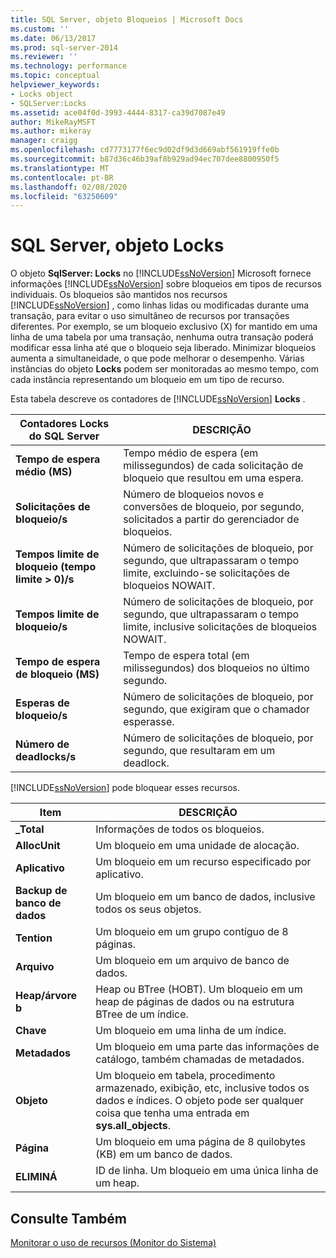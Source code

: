 ```yaml
---
title: SQL Server, objeto Bloqueios | Microsoft Docs
ms.custom: ''
ms.date: 06/13/2017
ms.prod: sql-server-2014
ms.reviewer: ''
ms.technology: performance
ms.topic: conceptual
helpviewer_keywords:
- Locks object
- SQLServer:Locks
ms.assetid: ace04f0d-3993-4444-8317-ca39d7087e49
author: MikeRayMSFT
ms.author: mikeray
manager: craigg
ms.openlocfilehash: cd7773177f6ec9d02df9d3d669abf561919ffe0b
ms.sourcegitcommit: b87d36c46b39af8b929ad94ec707dee8800950f5
ms.translationtype: MT
ms.contentlocale: pt-BR
ms.lasthandoff: 02/08/2020
ms.locfileid: "63250609"
---
```

# <a name="sql-server-locks-object"></a>SQL Server, objeto Locks
  O objeto **SqlServer: Locks** no [!INCLUDE[ssNoVersion](../../includes/ssnoversion-md.md)] Microsoft fornece informações [!INCLUDE[ssNoVersion](../../includes/ssnoversion-md.md)] sobre bloqueios em tipos de recursos individuais. Os bloqueios são mantidos nos recursos [!INCLUDE[ssNoVersion](../../includes/ssnoversion-md.md)] , como linhas lidas ou modificadas durante uma transação, para evitar o uso simultâneo de recursos por transações diferentes. Por exemplo, se um bloqueio exclusivo (X) for mantido em uma linha de uma tabela por uma transação, nenhuma outra transação poderá modificar essa linha até que o bloqueio seja liberado. Minimizar bloqueios aumenta a simultaneidade, o que pode melhorar o desempenho. Várias instâncias do objeto **Locks** podem ser monitoradas ao mesmo tempo, com cada instância representando um bloqueio em um tipo de recurso.  
  
 Esta tabela descreve os contadores de [!INCLUDE[ssNoVersion](../../includes/ssnoversion-md.md)] **Locks** .  
  
|Contadores Locks do SQL Server|DESCRIÇÃO|  
|-------------------------------|-----------------|  
|**Tempo de espera médio (MS)**|Tempo médio de espera (em milissegundos) de cada solicitação de bloqueio que resultou em uma espera.|  
|**Solicitações de bloqueio/s**|Número de bloqueios novos e conversões de bloqueio, por segundo, solicitados a partir do gerenciador de bloqueios.|  
|**Tempos limite de bloqueio (tempo limite > 0)/s**|Número de solicitações de bloqueio, por segundo, que ultrapassaram o tempo limite, excluindo-se solicitações de bloqueios NOWAIT.|  
|**Tempos limite de bloqueio/s**|Número de solicitações de bloqueio, por segundo, que ultrapassaram o tempo limite, inclusive solicitações de bloqueios NOWAIT.|  
|**Tempo de espera de bloqueio (MS)**|Tempo de espera total (em milissegundos) dos bloqueios no último segundo.|  
|**Esperas de bloqueio/s**|Número de solicitações de bloqueio, por segundo, que exigiram que o chamador esperasse.|  
|**Número de deadlocks/s**|Número de solicitações de bloqueio, por segundo, que resultaram em um deadlock.|  
  
 
  [!INCLUDE[ssNoVersion](../../includes/ssnoversion-md.md)] pode bloquear esses recursos.  
  
|Item|DESCRIÇÃO|  
|----------|-----------------|  
|**_Total**|Informações de todos os bloqueios.|  
|**AllocUnit**|Um bloqueio em uma unidade de alocação.|  
|**Aplicativo**|Um bloqueio em um recurso especificado por aplicativo.|  
|**Backup de banco de dados**|Um bloqueio em um banco de dados, inclusive todos os seus objetos.|  
|**Tention**|Um bloqueio em um grupo contíguo de 8 páginas.|  
|**Arquivo**|Um bloqueio em um arquivo de banco de dados.|  
|**Heap/árvore b**|Heap ou BTree (HOBT). Um bloqueio em um heap de páginas de dados ou na estrutura BTree de um índice.|  
|**Chave**|Um bloqueio em uma linha de um índice.|  
|**Metadados**|Um bloqueio em uma parte das informações de catálogo, também chamadas de metadados.|  
|**Objeto**|Um bloqueio em tabela, procedimento armazenado, exibição, etc, inclusive todos os dados e índices. O objeto pode ser qualquer coisa que tenha uma entrada em **sys.all_objects**.|  
|**Página**|Um bloqueio em uma página de 8 quilobytes (KB) em um banco de dados.|  
|**ELIMINÁ**|ID de linha. Um bloqueio em uma única linha de um heap.|  
  
## <a name="see-also"></a>Consulte Também  
 [Monitorar o uso de recursos &#40;Monitor do Sistema&#41;](monitor-resource-usage-system-monitor.md)  
  
  
